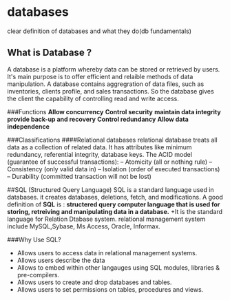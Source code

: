 # databases
clear definition of databases and what they do(db fundamentals)

## What is Database ?
 A database is a platform whereby data can be stored or retrieved by users. It's main purpose is to offer efficient and relaible methods of data manipulation. A database contains aggregration of data files, such as  inventories, clients profile, and sales transactions. So the database gives the client the capability of controlling read and write access. 

###Functions
**Allow concurrency**
 **Control security**
**maintain data integrity**
**provide back-up and recovery**
**Control redundancy**
**Allow data independence**

###Classifications 
####Relational databases
relational database  treats all data as a collection of related data. It has attributes like minimum redundancy, referential integrity, database keys.
The ACID model (guarantee of successful transactions):
– Atomicity (all or nothing rule)
– Consistency (only valid data in)
– Isolation (order of executed transactions)
– Durability (committed transaction will not be lost)

##SQL (Structured Query Language)
SQL is a standard language used in databases. it creates databases, deletions, fetch, and modifications. 
A good definition of **SQL** is : **structered query computer language that is used for storing, retreiving and manipulating data in a database.**
+It is the standard language for Relation Dtabase system. relational management system include MySQL,Sybase, Ms Access, Oracle, Informax. 

###Why Use SQL?
 * Allows users to access data in relational management systems.
 * Allows users describe the data
 * Allows to embed within other langauges using SQL modules, libraries & pre-compilers.
 * Allows users to create and drop databases and tables.
 * Allows users to set permissions on tables, procedures and views.




